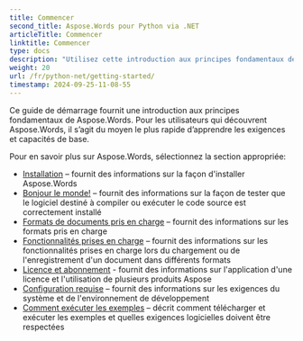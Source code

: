 ```yaml
---
title: Commencer
second_title: Aspose.Words pour Python via .NET
articleTitle: Commencer
linktitle: Commencer
type: docs
description: "Utilisez cette introduction aux principes fondamentaux de Aspose.Words for Python via .NET pour commencer à réaliser la valeur de Aspose.Words pour votre entreprise."
weight: 20
url: /fr/python-net/getting-started/
timestamp: 2024-09-25-11-08-55
---
```


Ce guide de démarrage fournit une introduction aux principes fondamentaux de Aspose.Words. Pour les utilisateurs qui découvrent Aspose.Words, il s’agit du moyen le plus rapide d’apprendre les exigences et capacités de base.

Pour en savoir plus sur Aspose.Words, sélectionnez la section appropriée:

- [Installation](/words/fr/python-net/installation/) – fournit des informations sur la façon d'installer Aspose.Words
- [Bonjour le monde!](/words/fr/python-net/hello-world/) – fournit des informations sur la façon de tester que le logiciel destiné à compiler ou exécuter le code source est correctement installé
- [Formats de documents pris en charge](/words/fr/python-net/supported-document-formats/) – fournit des informations sur les formats pris en charge
- [Fonctionnalités prises en charge](/words/fr/python-net/features/) – fournit des informations sur les fonctionnalités prises en charge lors du chargement ou de l'enregistrement d'un document dans différents formats
- [Licence et abonnement](/words/fr/python-net/licensing/) - fournit des informations sur l'application d'une licence et l'utilisation de plusieurs produits Aspose
- [Configuration requise](/words/fr/python-net/system-requirements/) – fournit des informations sur les exigences du système et de l'environnement de développement
- [Comment exécuter les exemples](/words/fr/python-net/how-to-run-the-examples/) – décrit comment télécharger et exécuter les exemples et quelles exigences logicielles doivent être respectées

